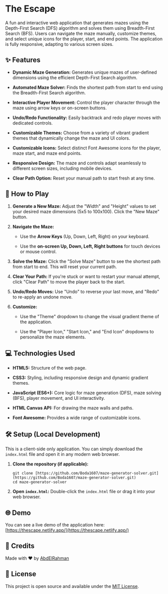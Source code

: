 # The Escape


A fun and interactive web application that generates mazes using the Depth-First Search (DFS) algorithm and solves them using Breadth-First Search (BFS). Users can navigate the maze manually, customize themes, and select unique icons for the player, start, and end points. The application is fully responsive, adapting to various screen sizes.

## ✨ Features

* **Dynamic Maze Generation:** Generates unique mazes of user-defined dimensions using the efficient Depth-First Search algorithm.

* **Automated Maze Solver:** Finds the shortest path from start to end using the Breadth-First Search algorithm.

* **Interactive Player Movement:** Control the player character through the maze using arrow keys or on-screen buttons.

* **Undo/Redo Functionality:** Easily backtrack and redo player moves with dedicated controls.

* **Customizable Themes:** Choose from a variety of vibrant gradient themes that dynamically change the maze and UI colors.

* **Customizable Icons:** Select distinct Font Awesome icons for the player, maze start, and maze end points.

* **Responsive Design:** The maze and controls adapt seamlessly to different screen sizes, including mobile devices.

* **Clear Path Option:** Reset your manual path to start fresh at any time.

## 🚀 How to Play

1. **Generate a New Maze:** Adjust the "Width" and "Height" values to set your desired maze dimensions (5x5 to 100x100). Click the "New Maze" button.

2. **Navigate the Maze:**

   * Use the **Arrow Keys** (Up, Down, Left, Right) on your keyboard.

   * Use the **on-screen Up, Down, Left, Right buttons** for touch devices or mouse control.

3. **Solve the Maze:** Click the "Solve Maze" button to see the shortest path from start to end. This will reset your current path.

4. **Clear Your Path:** If you're stuck or want to restart your manual attempt, click "Clear Path" to move the player back to the start.

5. **Undo/Redo Moves:** Use "Undo" to reverse your last move, and "Redo" to re-apply an undone move.

6. **Customize:**

   * Use the "Theme" dropdown to change the visual gradient theme of the application.

   * Use the "Player Icon," "Start Icon," and "End Icon" dropdowns to personalize the maze elements.

## 💻 Technologies Used

* **HTML5:** Structure of the web page.

* **CSS3:** Styling, including responsive design and dynamic gradient themes.

* **JavaScript (ES6+):** Core logic for maze generation (DFS), maze solving (BFS), player movement, and UI interactivity.

* **HTML Canvas API:** For drawing the maze walls and paths.

* **Font Awesome:** Provides a wide range of customizable icons.

## 🛠️ Setup (Local Development)

This is a client-side only application. You can simply download the `index.html` file and open it in any modern web browser.

1. **Clone the repository (if applicable):**



    ```
    git clone [https://github.com/Boda1607/maze-generator-solver.git](https://github.com/Boda1607/maze-generator-solver.git)
    cd maze-generator-solver
    ```


2. **Open `index.html`:** Double-click the `index.html` file or drag it into your web browser.

## 🌐 Demo

You can see a live demo of the application here: [https://thescape.netlify.app/](https://thescape.netlify.app/)

## 💖 Credits

Made with ❤️ by [AbdElRahman](https://abdelrahmanz.netlify.app/)

## 📄 License

This project is open source and available under the [MIT License](LICENSE).
